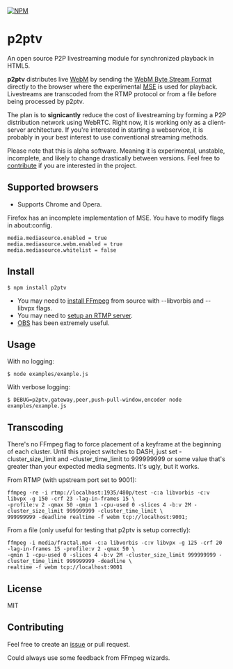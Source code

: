[![NPM](https://nodei.co/npm/p2ptv.png?downloads=true&stars=true)](https://nodei.co/npm/p2ptv/)

# p2ptv
An open source P2P livestreaming module for synchronized playback in HTML5.

**p2ptv** distributes live [WebM](http://www.webmproject.org/) by sending
the [WebM Byte Stream Format](https://w3c.github.io/media-source/webm-byte-stream-format.html) directly to the browser where the experimental [MSE](https://w3c.github.io/media-source/) is used for playback. Livestreams are
transcoded from the RTMP protocol or from a file before being processed by
p2ptv.

The plan is to **signicantly** reduce the cost of livestreaming by forming
a P2P distribution network using WebRTC. Right now, it is working only as
a client-server architecture. If you're interested in starting a webservice,
it is probably in your best interest to use conventional streaming methods. 

Please note that this is alpha software. Meaning it is experimental,
unstable, incomplete, and likely to change drastically between versions.
Feel free to [contribute](#contributing) if you are interested in the
project.

## Supported browsers
- Supports Chrome and Opera.

Firefox has an incomplete implementation of MSE. You have to modify flags in about:config.
```
media.mediasource.enabled = true
media.mediasource.webm.enabled = true
media.mediasource.whitelist = false
```

## Install
```
$ npm install p2ptv
```

- You may need to [install FFmpeg](https://trac.ffmpeg.org/wiki/CompilationGuide) from source with --libvorbis and --libvpx flags.
- You may need to [setup an RTMP server](https://obsproject.com/forum/resources/how-to-set-up-your-own-private-rtmp-server-using-nginx.50/).
- [OBS](https://obsproject.com/download#linux) has been extremely useful. 

## Usage
With no logging:
```
$ node examples/example.js
```

With verbose logging:
```
$ DEBUG=p2ptv,gateway,peer,push-pull-window,encoder node examples/example.js
```

## Transcoding
There's no FFmpeg flag to force placement of a keyframe at the beginning of each cluster.
Until this project switches to DASH, just set -cluster_size_limit and -cluster_time_limit 
to 999999999 or some value that's greater than your expected media segments. It's ugly, but it works.

From RTMP (with upstream port set to 9001):
```
ffmpeg -re -i rtmp://localhost:1935/480p/test -c:a libvorbis -c:v libvpx -g 150 -crf 23 -lag-in-frames 15 \
-profile:v 2 -qmax 50 -qmin 1 -cpu-used 0 -slices 4 -b:v 2M -cluster_size_limit 999999999 -cluster_time_limit \
999999999 -deadline realtime -f webm tcp://localhost:9001;
```

From a file (only useful for testing that p2ptv is setup correctly):
```
ffmpeg -i media/fractal.mp4 -c:a libvorbis -c:v libvpx -g 125 -crf 20 -lag-in-frames 15 -profile:v 2 -qmax 50 \
-qmin 1 -cpu-used 0 -slices 4 -b:v 2M -cluster_size_limit 999999999 -cluster_time_limit 999999999 -deadline \
realtime -f webm tcp://localhost:9001
```
## License
MIT

## Contributing
Feel free to create an [issue](https://github.com/siphontv/p2ptv/issues) or
pull request.

Could always use some feedback from FFmpeg wizards.
